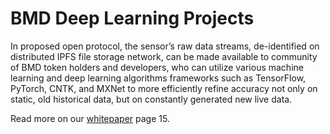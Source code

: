 # BMD Deep Learning Projects
In proposed open protocol, the sensor’s raw data streams, de-identified on distributed IPFS file storage network, can be made available to community of BMD token holders and developers, who can utilize various machine learning and deep learning algorithms frameworks such as TensorFlow, PyTorch, CNTK, and MXNet to more efficiently refine accuracy not only on static, old historical data, but on constantly generated new live data.

Read more on our [whitepaper](https://www.slideshare.net/secret/4CGbQSZ5xrHU6w) page 15.
